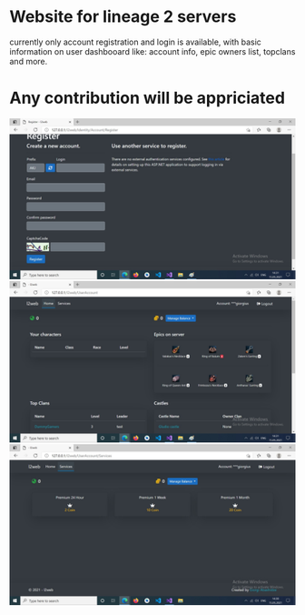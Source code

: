 # Website for lineage 2 servers

currently only account registration and login is available, with basic information on user dashbooard like: account info, epic owners list, topclans and more.



# Any contribution will be appriciated

![plot](registration.jpg)
![plot](dashboard.jpg)
![plot](services.jpg)

